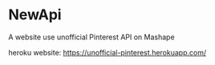 # NewApi
A website use unofficial Pinterest API on Mashape

heroku website:
https://unofficial-pinterest.herokuapp.com/
